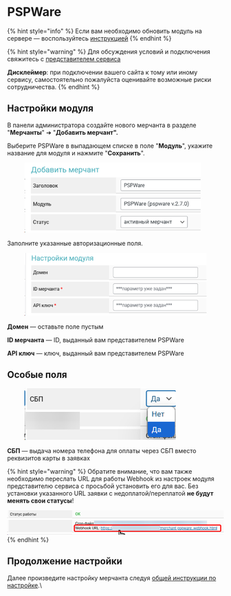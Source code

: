 # PSPWare

{% hint style="info" %}
Если вам необходимо обновить модуль на сервере — воспользуйтесь [инструкцией](https://premium.gitbook.io/main/osnovnye-nastroiki/faq/obnovlenie-failov-skripta-na-servere/kak-obnovit-faily-na-servere#moduli-merchantov-i-avtovyplat)
{% endhint %}

{% hint style="warning" %}
Для обсуждения условий и подключения свяжитесь с [представителем сервиса](https://t.me/pspware_ceo)

**Дисклеймер**: при подключении вашего сайта к тому или иному сервису, самостоятельно пожалуйста оценивайте возможные риски сотрудничества.
{% endhint %}

## Настройки модуля

В панели администратора создайте нового мерчанта в разделе "**Мерчанты**" ➔ "**Добавить мерчант".**

Выберите PSPWare в выпадающем списке в поле "**Модуль**", укажите название для модуля и нажмите "**Сохранить**".

<figure><img src="../../../.gitbook/assets/image (2157).png" alt="" width="410"><figcaption></figcaption></figure>

Заполните указанные авторизационные поля.

<figure><img src="../../../.gitbook/assets/image (2154).png" alt="" width="464"><figcaption></figcaption></figure>

**Домен** — оставьте поле пустым

**ID мерчанта** — ID, выданный вам представителем PSPWare&#x20;

**API ключ** — ключ, выданный вам представителем PSPWare

## Особые поля

<figure><img src="../../../.gitbook/assets/image (2155).png" alt=""><figcaption></figcaption></figure>

**СБП** — выдача номера телефона для оплаты через СБП вместо реквизитов карты в заявках

{% hint style="warning" %}
Обратите внимание, что вам также необходимо переслать URL для работы Webhook из настроек модуля представителю сервиса с просьбой установить его для вас. Без установки указанного URL заявки с недоплатой/переплатой **не будут менять свои статусы**!&#x20;

![](<../../../.gitbook/assets/image (2156).png>)
{% endhint %}

## Продолжение настройки

Далее произведите настройку мерчанта следуя [общей инструкции по настройке](https://premium.gitbook.io/rukovodstvo-polzovatelya/osnovnye-nastroiki/merchanty-i-avtovyplaty/merchanty/obshie-nastroiki-merchantov).\
